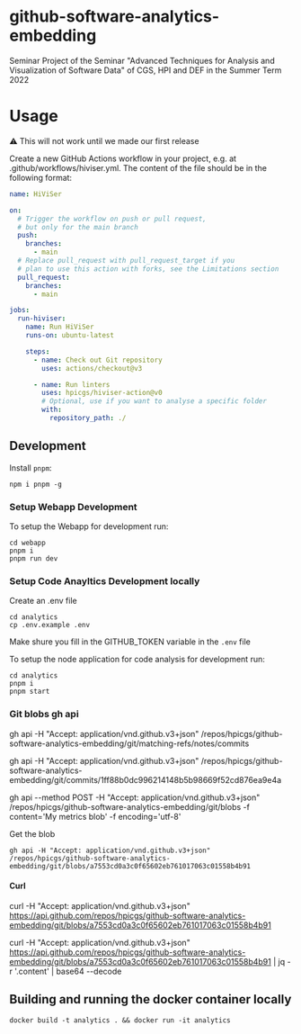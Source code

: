 # github-software-analytics-embedding
Seminar Project of the Seminar "Advanced Techniques for Analysis and Visualization of Software Data" of CGS, HPI and DEF in the Summer Term 2022

# Usage
⚠ This will not work until we made our first release

Create a new GitHub Actions workflow in your project, e.g. at .github/workflows/hiviser.yml. The content of the file should be in the following format:
```yaml
name: HiViSer

on:
  # Trigger the workflow on push or pull request,
  # but only for the main branch
  push:
    branches:
      - main
  # Replace pull_request with pull_request_target if you
  # plan to use this action with forks, see the Limitations section
  pull_request:
    branches:
      - main

jobs:
  run-hiviser:
    name: Run HiViSer
    runs-on: ubuntu-latest

    steps:
      - name: Check out Git repository
        uses: actions/checkout@v3

      - name: Run linters
        uses: hpicgs/hiviser-action@v0
        # Optional, use if you want to analyse a specific folder
        with:
          repository_path: ./
```

## Development

Install `pnpm`:

```
npm i pnpm -g
```

### Setup Webapp Development
To setup the Webapp for development run:

```
cd webapp
pnpm i
pnpm run dev
```
### Setup Code Anayltics Development locally
Create an .env file
```
cd analytics
cp .env.example .env
```
Make shure you fill in the GITHUB_TOKEN variable in the `.env` file

To setup the node application for code analysis for development run:
```
cd analytics
pnpm i
pnpm start
```

### Git blobs gh api

gh api -H "Accept: application/vnd.github.v3+json" /repos/hpicgs/github-software-analytics-embedding/git/matching-refs/notes/commits

gh api -H "Accept: application/vnd.github.v3+json" /repos/hpicgs/github-software-analytics-embedding/git/commits/1ff88b0dc996214148b5b98669f52cd876ea9e4a

gh api --method POST -H "Accept: application/vnd.github.v3+json" /repos/hpicgs/github-software-analytics-embedding/git/blobs -f content='My metrics blob' -f encoding='utf-8'

Get the blob
```
gh api -H "Accept: application/vnd.github.v3+json" /repos/hpicgs/github-software-analytics-embedding/git/blobs/a7553cd0a3c0f65602eb761017063c01558b4b91
```

#### Curl
curl -H "Accept: application/vnd.github.v3+json" https://api.github.com/repos/hpicgs/github-software-analytics-embedding/git/blobs/a7553cd0a3c0f65602eb761017063c01558b4b91

curl -H "Accept: application/vnd.github.v3+json" https://api.github.com/repos/hpicgs/github-software-analytics-embedding/git/blobs/a7553cd0a3c0f65602eb761017063c01558b4b91 | jq -r '.content' | base64 --decode

## Building and running the docker container locally
```
docker build -t analytics . && docker run -it analytics
```
